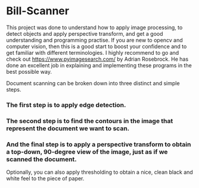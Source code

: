# Bill-Scanner

This project was done to understand how to apply image processing, to detect objects and apply perspective transform, and get a good understanding and programming practise. If you are new to opencv and computer vision, then this is a good start to boost your confidence and to get familiar with different terminologies. I highly recommend to go and check out  https://www.pyimagesearch.com/ by Adrian Rosebrock. He has done an excellent job in explaining and implementing these programs in the best possible way.

Document scanning can be broken down into three distinct and simple steps.
### The first step is to apply edge detection.
### The second step is to find the contours in the image that represent the document we want to scan.
### And the final step is to apply a perspective transform to obtain a top-down, 90-degree view of the image, just as if we scanned the document.

Optionally, you can also apply thresholding to obtain a nice, clean black and white feel to the piece of paper.
